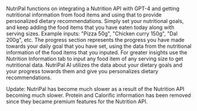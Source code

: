 NutriPal functions on integrating a Nutrition API with GPT-4 and getting nutritional information from food items and using that to provide personalized dietary recommendations. Simply set your nutritional goals, and keep adding the food items that you have eaten today along with serving sizes. Example inputs: "Pizza 50g", "Chicken curry 150g", "Dal 200g", etc. The progress section represents the progress you have made towards your daily goal that you have set, using the data from the nutritional information of the food items that you inputed. For greater insights use the Nutrition Information tab to input any food item of any serving size to get nutritional data. NutriPal AI utilizes the data about your dietary goals and your progress towards them and give you personalizes dietary recommendations.

Update: NutriPal has become much slower as a result of the Nutrition API becoming much slower. Protein and Calorific information has been removed since they became premium features for the Nutrition API.
